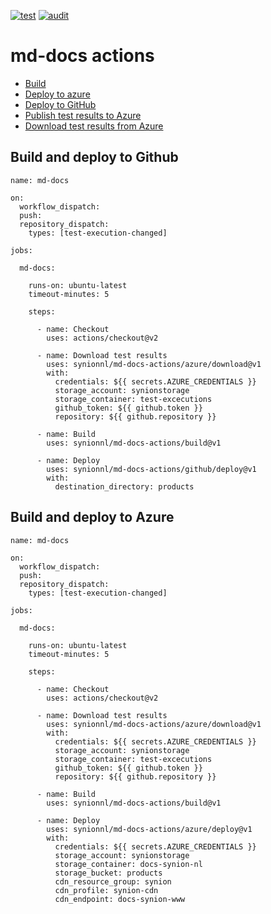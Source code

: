 [![test](https://github.com/synionnl/md-docs-actions/actions/workflows/test.yml/badge.svg)](https://github.com/synionnl/md-docs-actions/actions/workflows/test.yml)
[![audit](https://github.com/synionnl/md-docs-actions/actions/workflows/audit.yml/badge.svg)](https://github.com/synionnl/md-docs-actions/actions/workflows/audit.yml)

# md-docs actions

* [Build](./build)
* [Deploy to azure](./azure/deploy)
* [Deploy to GitHub](./github/deploy)
* [Publish test results to Azure](./azure/publish)
* [Download test results from Azure](./azure/download)

## Build and deploy to Github

```
name: md-docs

on: 
  workflow_dispatch:
  push:
  repository_dispatch:
    types: [test-execution-changed]

jobs:

  md-docs:

    runs-on: ubuntu-latest
    timeout-minutes: 5

    steps:

      - name: Checkout
        uses: actions/checkout@v2

      - name: Download test results
        uses: synionnl/md-docs-actions/azure/download@v1
        with:
          credentials: ${{ secrets.AZURE_CREDENTIALS }}
          storage_account: synionstorage
          storage_container: test-excecutions
          github_token: ${{ github.token }}
          repository: ${{ github.repository }}

      - name: Build
        uses: synionnl/md-docs-actions/build@v1

      - name: Deploy
        uses: synionnl/md-docs-actions/github/deploy@v1
        with:
          destination_directory: products

```

## Build and deploy to Azure

```
name: md-docs

on: 
  workflow_dispatch:
  push:
  repository_dispatch:
    types: [test-execution-changed]

jobs:

  md-docs:

    runs-on: ubuntu-latest
    timeout-minutes: 5

    steps:

      - name: Checkout
        uses: actions/checkout@v2

      - name: Download test results
        uses: synionnl/md-docs-actions/azure/download@v1
        with:
          credentials: ${{ secrets.AZURE_CREDENTIALS }}
          storage_account: synionstorage
          storage_container: test-excecutions
          github_token: ${{ github.token }}
          repository: ${{ github.repository }}

      - name: Build
        uses: synionnl/md-docs-actions/build@v1

      - name: Deploy
        uses: synionnl/md-docs-actions/azure/deploy@v1
        with:
          credentials: ${{ secrets.AZURE_CREDENTIALS }}
          storage_account: synionstorage
          storage_container: docs-synion-nl
          storage_bucket: products        
          cdn_resource_group: synion
          cdn_profile: synion-cdn
          cdn_endpoint: docs-synion-www

```
